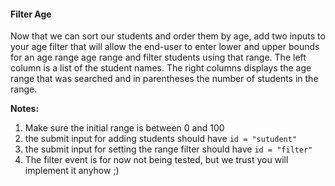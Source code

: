 #### Filter Age

Now that we can sort our students and order them by age, add two inputs to your age filter that  will allow the end-user to enter lower and upper bounds for an age range age range and filter students using that range.  The left column is a list of the student names.  The right columns displays the age range that was searched and in parentheses the number of students in the range.

**Notes:**
1. Make sure the initial range is between 0 and 100
2. the submit input for adding students should have ```id = "sutudent"```
3. the submit input for setting the range filter should have ```id = "filter"```
4. The filter event is for now not being tested, but we trust you will implement it anyhow ;)